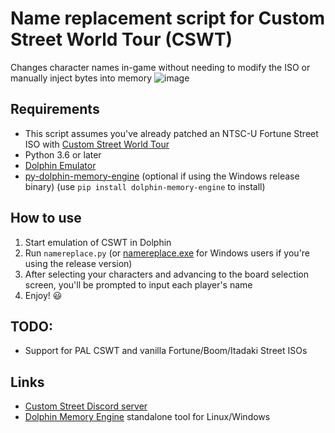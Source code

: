 # Name replacement script for Custom Street World Tour (CSWT)
Changes character names in-game without needing to modify the ISO or manually inject bytes into memory
![image](https://user-images.githubusercontent.com/83397594/153533310-8102e3f8-719d-47e5-8709-835b3fe8b6ed.png)


## Requirements
- This script assumes you've already patched an NTSC-U Fortune Street ISO with [Custom Street World Tour](https://github.com/FortuneStreetModding/CustomStreetWorldTour)
- Python 3.6 or later
- [Dolphin Emulator](https://dolphin-emu.org/)
- [py-dolphin-memory-engine](https://github.com/henriquegemignani/py-dolphin-memory-engine) (optional if using the Windows release binary) (use `pip install dolphin-memory-engine` to install)

## How to use
1. Start emulation of CSWT in Dolphin
2. Run `namereplace.py` (or [namereplace.exe](https://github.com/mask1n/fortune-street-stuff/releases/) for Windows users if you're using the release version)
3. After selecting your characters and advancing to the board selection screen, you'll be prompted to input each player's name
4. Enjoy! 😃

## TODO:
- Support for PAL CSWT and vanilla Fortune/Boom/Itadaki Street ISOs

## Links
- [Custom Street Discord server](https://discord.gg/DE9Hn7T)
- [Dolphin Memory Engine](https://github.com/aldelaro5/Dolphin-memory-engine) standalone tool for Linux/Windows
